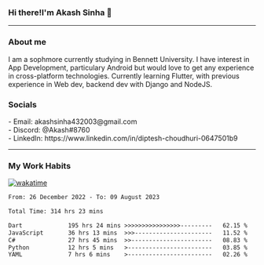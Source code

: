 <h3>Hi there!I'm Akash Sinha 👋</h3>

--- 

<h3>About me</h3>
I am a sophmore currently studying in Bennett University. I have interest in App Development, particulary Android but would love to get any experience in cross-platform technologies. Currently learning Flutter, with previous experience in Web dev, backend dev with Django and NodeJS.

<h3>Socials</h3>
 - Email: akashsinha432003@gmail.com<br>
 - Discord: @Akash#8760<br>
 - LinkedIn: https://www.linkedin.com/in/diptesh-choudhuri-0647501b9<br>


---

<h3>My Work Habits</h3>

[![wakatime](https://wakatime.com/badge/user/938b2951-49cf-4810-9b9e-c17cde3d3343.svg)](https://wakatime.com/@938b2951-49cf-4810-9b9e-c17cde3d3343)

<!--START_SECTION:waka-->

```txt
From: 26 December 2022 - To: 09 August 2023

Total Time: 314 hrs 23 mins

Dart             195 hrs 24 mins >>>>>>>>>>>>>>>>---------   62.15 %
JavaScript       36 hrs 13 mins  >>>----------------------   11.52 %
C#               27 hrs 45 mins  >>-----------------------   08.83 %
Python           12 hrs 5 mins   >------------------------   03.85 %
YAML             7 hrs 6 mins    >------------------------   02.26 %
```

<!--END_SECTION:waka-->

